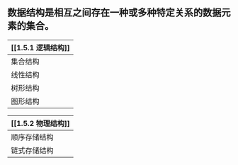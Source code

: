 ## 数据结构是相互之间存在一种或多种特定关系的数据元素的集合。

| [[1.5.1 逻辑结构]] |                      
| ----------- |
| 集合结构 |
| 线性结构 |
| 树形结构 |
| 图形结构 |

| [[1.5.2 物理结构]] |
| ----------------- |
| 顺序存储结构 |
| 链式存储结构 |